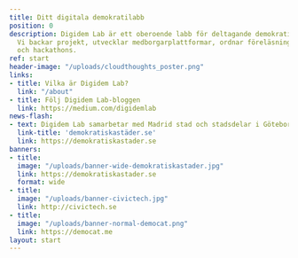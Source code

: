 ```yaml
---
title: Ditt digitala demokratilabb
position: 0
description: Digidem Lab är ett oberoende labb för deltagande demokrati med ny teknik.
  Vi backar projekt, utvecklar medborgarplattformar, ordnar föreläsningar, workshops
  och hackathons.
ref: start
header-image: "/uploads/cloudthoughts_poster.png"
links:
- title: Vilka är Digidem Lab?
  link: "/about"
- title: Följ Digidem Lab-bloggen
  link: https://medium.com/digidemlab
news-flash:
- text: Digidem Lab samarbetar med Madrid stad och stadsdelar i Göteborg och Stockholm för att utveckla världens största medborgarplattform Consul. På webbplatsen Demokratiska Städer samlar vi metoder, verktyg och plattformar för kommuner och stadsdelar som vill ta sin medborgardialog till nästa nivå.
  link-title: 'demokratiskastäder.se'
  link: https://demokratiskastader.se
banners:
- title:
  image: "/uploads/banner-wide-demokratiskastader.jpg"
  link: https://demokratiskastader.se
  format: wide
- title:
  image: "/uploads/banner-civictech.jpg"
  link: http://civictech.se
- title:
  image: "/uploads/banner-normal-democat.png"
  link: https://democat.me
layout: start
---
```

